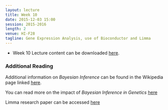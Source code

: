 ```yaml
---
layout: lecture
title: Week 10
date: 2015-12-03 15:00
session: 2015-2016
length: 2
venue: HI-F28
tagline: Gene Expression Analysis, use of Bioconductor and Limma
---
```


* Week 10 Lecture content can be downloaded [here](http://opendsi.cc/bioinformatics/assets/Lecture_Wk10.pdf).

### Additional Reading

Additional information on *Bayesian Inference* can be found in the Wikipedia page linked [here](https://en.wikipedia.org/wiki/Bayesian_inference).


You can read more on the impact of *Bayesian Inference in Genetics* [here](http://opendsi.cc/bioinformatics/assets/Bayesian_Rev_genetics.pdf)


Limma research paper can be accessed [here](http://opendsi.cc/bioinformatics/assets/limma-biocbook-reprint.pdf)
